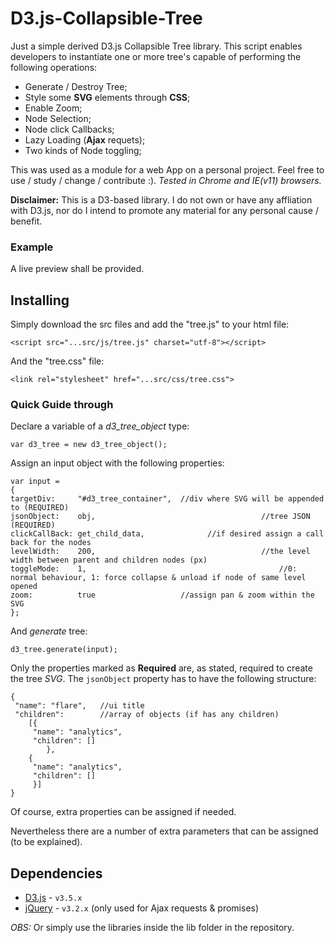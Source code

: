 # D3.js-Collapsible-Tree
Just a simple derived D3.js Collapsible Tree library. This script enables developers to instantiate one or more tree's capable of performing the following operations:
* Generate / Destroy Tree;
* Style some **SVG** elements through **CSS**;
* Enable Zoom;
* Node Selection;
* Node click Callbacks;
* Lazy Loading (**Ajax** requets);
* Two kinds of Node toggling;

This was used as a module for a web App on a personal project. Feel free to use / study / change / contribute :).
*Tested in Chrome and IE(v11) browsers.*

**Disclaimer:** This is a D3-based library. I do not own or have any affliation with D3.js, nor do I intend to promote any material for any personal cause / benefit.

### Example

A live preview shall be provided.

## Installing

Simply download the src files and add the "tree.js" to your html file:

```
<script src="...src/js/tree.js" charset="utf-8"></script> 
```

And the "tree.css" file:
```
<link rel="stylesheet" href="...src/css/tree.css">
```

### Quick Guide through

Declare a variable of a *d3_tree_object* type:

```
var d3_tree = new d3_tree_object();
```

Assign an input object with the following properties:

```
var input = 
{
targetDiv:     "#d3_tree_container",  //div where SVG will be appended to (REQUIRED)
jsonObject:    obj,										//tree JSON (REQUIRED)
clickCallBack: get_child_data,				//if desired assign a call back for the nodes
levelWidth:    200,										//the level width between parent and children nodes (px)
toggleMode:    1,											//0: normal behaviour, 1: force collapse & unload if node of same level opened
zoom:          true                   //assign pan & zoom within the SVG
};
```
And *generate* tree:

```
d3_tree.generate(input);
```

Only the properties marked as **Required** are, as stated, required to create the tree *SVG*.
The ```jsonObject``` property has to have the following structure:
```
{
 "name": "flare",   //ui title
 "children":        //array of objects (if has any children)
	[{    
	 "name": "analytics",
	 "children": [] 
		},
	{
	 "name": "analytics",
	 "children": []
	 }]
}
```
Of course, extra properties can be assigned if needed.

Nevertheless there are a number of extra parameters that can be assigned (to be explained).

## Dependencies

* [D3.js](https://github.com/d3/d3/releases/tag/v3.5.17) - ```v3.5.x```
* [jQuery](https://jquery.com/download/) - ```v3.2.x``` (only used for Ajax requests & promises)

*OBS:* Or simply use the libraries inside the lib folder in the repository.